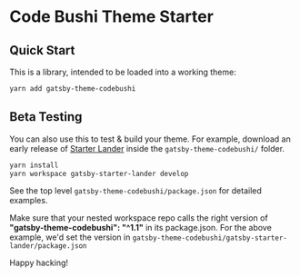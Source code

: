 # Code Bushi Theme Starter

## Quick Start

This is a library, intended to be loaded into a working theme:

```bash
yarn add gatsby-theme-codebushi
```

## Beta Testing

You can also use this to test & build your theme. For example, download an
early release of
[Starter Lander](https://github.com/codebushi/gatsby-starter-lander)
inside the `gatsby-theme-codebushi/` folder.

```bash
yarn install
yarn workspace gatsby-starter-lander develop
```

See the top level `gatsby-theme-codebushi/package.json` for detailed examples.

Make sure that your nested workspace repo calls the right version of
**"gatsby-theme-codebushi": "^1.1"** in its package.json. For the above example,
we'd set the version in
`gatsby-theme-codebushi/gatsby-starter-lander/package.json`

Happy hacking!
